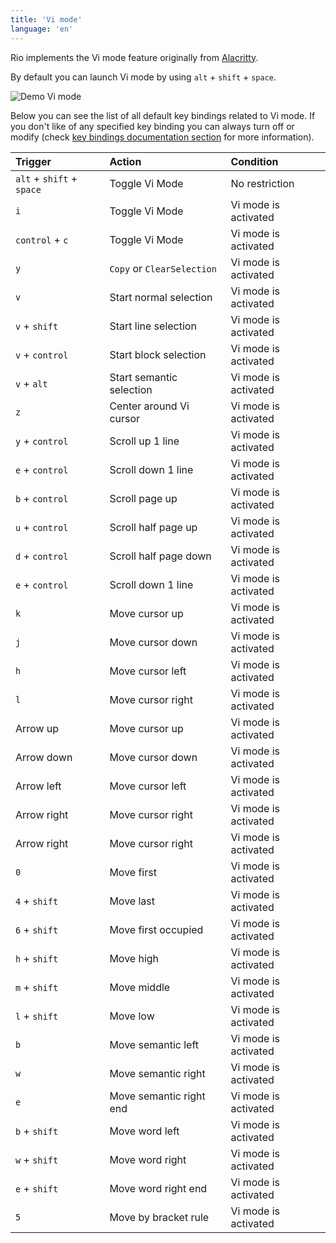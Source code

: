 ```yaml
---
title: 'Vi mode'
language: 'en'
---
```


Rio implements the Vi mode feature originally from [Alacritty](https://github.com/alacritty/alacritty/blob/master/docs/features.md#vi-mode).

By default you can launch Vi mode by using `alt` + `shift` + `space`.

![Demo Vi mode](/assets/features/demo-vi-mode.gif)

Below you can see the list of all default key bindings related to Vi mode. If you don't like of any specified key binding you can always turn off or modify (check [key bindings documentation section](/docs/0.x.x/key-bindings) for more information).

| Trigger                   | Action                     | Condition            |
| :------------------------ | :------------------------- | :------------------- |
| `alt` + `shift` + `space` | Toggle Vi Mode             | No restriction       |
| `i`                       | Toggle Vi Mode             | Vi mode is activated |
| `control` + `c`           | Toggle Vi Mode             | Vi mode is activated |
| `y`                       | `Copy` or `ClearSelection` | Vi mode is activated |
| `v`                       | Start normal selection     | Vi mode is activated |
| `v` + `shift`             | Start line selection       | Vi mode is activated |
| `v` + `control`           | Start block selection      | Vi mode is activated |
| `v` + `alt`               | Start semantic selection   | Vi mode is activated |
| `z`                       | Center around Vi cursor    | Vi mode is activated |
| `y` + `control`           | Scroll up 1 line           | Vi mode is activated |
| `e` + `control`           | Scroll down 1 line         | Vi mode is activated |
| `b` + `control`           | Scroll page up             | Vi mode is activated |
| `u` + `control`           | Scroll half page up        | Vi mode is activated |
| `d` + `control`           | Scroll half page down      | Vi mode is activated |
| `e` + `control`           | Scroll down 1 line         | Vi mode is activated |
| `k`                       | Move cursor up             | Vi mode is activated |
| `j`                       | Move cursor down           | Vi mode is activated |
| `h`                       | Move cursor left           | Vi mode is activated |
| `l`                       | Move cursor right          | Vi mode is activated |
| Arrow up                  | Move cursor up             | Vi mode is activated |
| Arrow down                | Move cursor down           | Vi mode is activated |
| Arrow left                | Move cursor left           | Vi mode is activated |
| Arrow right               | Move cursor right          | Vi mode is activated |
| Arrow right               | Move cursor right          | Vi mode is activated |
| `0`                       | Move first                 | Vi mode is activated |
| `4` + `shift`             | Move last                  | Vi mode is activated |
| `6` + `shift`             | Move first occupied        | Vi mode is activated |
| `h` + `shift`             | Move high                  | Vi mode is activated |
| `m` + `shift`             | Move middle                | Vi mode is activated |
| `l` + `shift`             | Move low                   | Vi mode is activated |
| `b`                       | Move semantic left         | Vi mode is activated |
| `w`                       | Move semantic right        | Vi mode is activated |
| `e`                       | Move semantic right end    | Vi mode is activated |
| `b` + `shift`             | Move word left             | Vi mode is activated |
| `w` + `shift`             | Move word right            | Vi mode is activated |
| `e` + `shift`             | Move word right end        | Vi mode is activated |
| `5`                       | Move by bracket rule       | Vi mode is activated |
